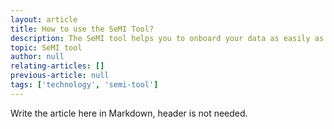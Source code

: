 ```yaml
---
layout: article
title: How to use the SeMI Tool?
description: The SeMI tool helps you to onboard your data as easily as possible to the Weaviate instances.
topic: SeMI tool
author: null
relating-articles: []
previous-article: null
tags: ['technology', 'semi-tool']
---
```


Write the article here in Markdown, header is not needed.